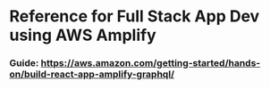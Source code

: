 # Reference for Full Stack App Dev using AWS Amplify
### Guide: https://aws.amazon.com/getting-started/hands-on/build-react-app-amplify-graphql/


